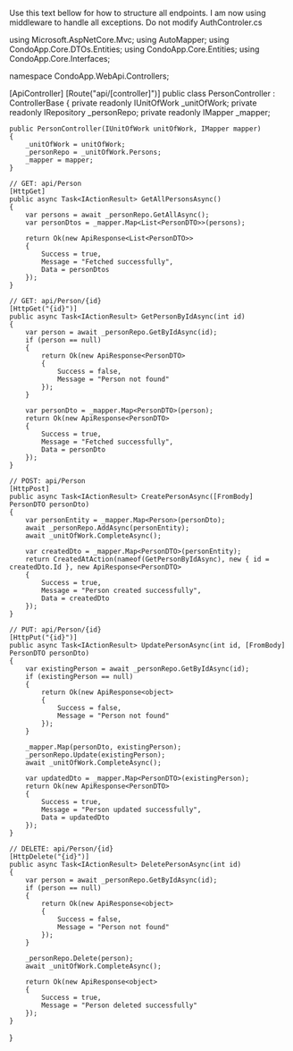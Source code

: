 Use this text bellow for how to structure all endpoints.  I am now using middleware to handle all exceptions.  Do not modify AuthControler.cs


using Microsoft.AspNetCore.Mvc;
using AutoMapper;
using CondoApp.Core.DTOs.Entities;
using CondoApp.Core.Entities;
using CondoApp.Core.Interfaces;

namespace CondoApp.WebApi.Controllers;

[ApiController]
[Route("api/[controller]")]
public class PersonController : ControllerBase
{
    private readonly IUnitOfWork _unitOfWork;
    private readonly IRepository<Person> _personRepo;
    private readonly IMapper _mapper;

    public PersonController(IUnitOfWork unitOfWork, IMapper mapper)
    {
        _unitOfWork = unitOfWork;
        _personRepo = _unitOfWork.Persons;
        _mapper = mapper;
    }

    // GET: api/Person
    [HttpGet]
    public async Task<IActionResult> GetAllPersonsAsync()
    {
        var persons = await _personRepo.GetAllAsync();
        var personDtos = _mapper.Map<List<PersonDTO>>(persons);

        return Ok(new ApiResponse<List<PersonDTO>>
        {
            Success = true,
            Message = "Fetched successfully",
            Data = personDtos
        });
    }

    // GET: api/Person/{id}
    [HttpGet("{id}")]
    public async Task<IActionResult> GetPersonByIdAsync(int id)
    {
        var person = await _personRepo.GetByIdAsync(id);
        if (person == null)
        {
            return Ok(new ApiResponse<PersonDTO>
            {
                Success = false,
                Message = "Person not found"
            });
        }

        var personDto = _mapper.Map<PersonDTO>(person);
        return Ok(new ApiResponse<PersonDTO>
        {
            Success = true,
            Message = "Fetched successfully",
            Data = personDto
        });
    }

    // POST: api/Person
    [HttpPost]
    public async Task<IActionResult> CreatePersonAsync([FromBody] PersonDTO personDto)
    {
        var personEntity = _mapper.Map<Person>(personDto);
        await _personRepo.AddAsync(personEntity);
        await _unitOfWork.CompleteAsync();

        var createdDto = _mapper.Map<PersonDTO>(personEntity);
        return CreatedAtAction(nameof(GetPersonByIdAsync), new { id = createdDto.Id }, new ApiResponse<PersonDTO>
        {
            Success = true,
            Message = "Person created successfully",
            Data = createdDto
        });
    }

    // PUT: api/Person/{id}
    [HttpPut("{id}")]
    public async Task<IActionResult> UpdatePersonAsync(int id, [FromBody] PersonDTO personDto)
    {
        var existingPerson = await _personRepo.GetByIdAsync(id);
        if (existingPerson == null)
        {
            return Ok(new ApiResponse<object>
            {
                Success = false,
                Message = "Person not found"
            });
        }

        _mapper.Map(personDto, existingPerson);
        _personRepo.Update(existingPerson);
        await _unitOfWork.CompleteAsync();

        var updatedDto = _mapper.Map<PersonDTO>(existingPerson);
        return Ok(new ApiResponse<PersonDTO>
        {
            Success = true,
            Message = "Person updated successfully",
            Data = updatedDto
        });
    }

    // DELETE: api/Person/{id}
    [HttpDelete("{id}")]
    public async Task<IActionResult> DeletePersonAsync(int id)
    {
        var person = await _personRepo.GetByIdAsync(id);
        if (person == null)
        {
            return Ok(new ApiResponse<object>
            {
                Success = false,
                Message = "Person not found"
            });
        }

        _personRepo.Delete(person);
        await _unitOfWork.CompleteAsync();

        return Ok(new ApiResponse<object>
        {
            Success = true,
            Message = "Person deleted successfully"
        });
    }
}
